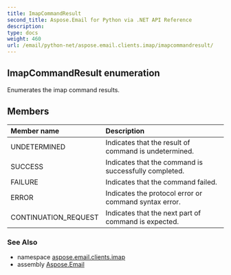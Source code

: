 ```yaml
---
title: ImapCommandResult
second_title: Aspose.Email for Python via .NET API Reference
description: 
type: docs
weight: 460
url: /email/python-net/aspose.email.clients.imap/imapcommandresult/
---
```


## ImapCommandResult enumeration

Enumerates the imap command results.

## Members
| Member name | Description |
| :- | :- |
|UNDETERMINED|Indicates that the result of command is undetermined.|
|SUCCESS|Indicates that the command is successfully completed.|
|FAILURE|Indicates that the command failed.|
|ERROR|Indicates the protocol error or command syntax error.|
|CONTINUATION_REQUEST|Indicates that the next part of command is expected.|

### See Also

* namespace [aspose.email.clients.imap](/email/python-net/aspose.email.clients.imap/)
* assembly [Aspose.Email](/slides/python-net/)


